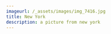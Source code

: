 ```yaml
---
imageurl: /_assets/images/img_7416.jpg
title: New York
description: a picture from new york
---
```


